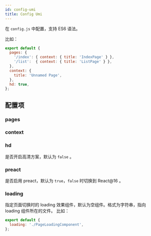 ```yaml
---
id: config-umi
title: Config Umi
---
```


在 `config.js` 中配置，支持 ES6 语法。

比如：

```js
export default {
  pages: {
    '/index': { context: { title: 'IndexPage' } },
    '/list':  { context: { title: 'ListPage' } },
  },
  context: {
    title: 'Unnamed Page',
  },
  hd: true,
};
```

## 配置项
### pages
### context
### hd
是否开启高清方案，默认为 `false` 。

### preact
是否启用 preact，默认为 `true`，`false` 时切换到 React@16 。

### loading
指定页面切换时的 loading 效果组件，默认为空组件。格式为字符串，指向 loading 组件所在的文件。
比如：

```javascript
export default {
  loading: './PageLoadingComponent',
};
```

